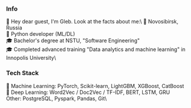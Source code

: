 ### Info
👋 Hey dear guest, I'm Gleb. Look at the facts about me:\\
📍  Novosibirsk, Russia\
🐍 Python developer (ML/DL)\
🎓 Bachelor's degree at NSTU, "Software Engineering"\
🎓 Completed advanced training "Data analytics and machine learning" in Innopolis University\

### Tech Stack
🤖 Machine Learning: PyTorch, Scikit-learn, LightGBM, XGBoost, CatBoost\
🧠 Deep Learning: Word2Vec / Doc2Vec / TF-IDF, BERT, LSTM, GRU\
Other: PostgreSQL, Pyspark, Pandas, Git\
